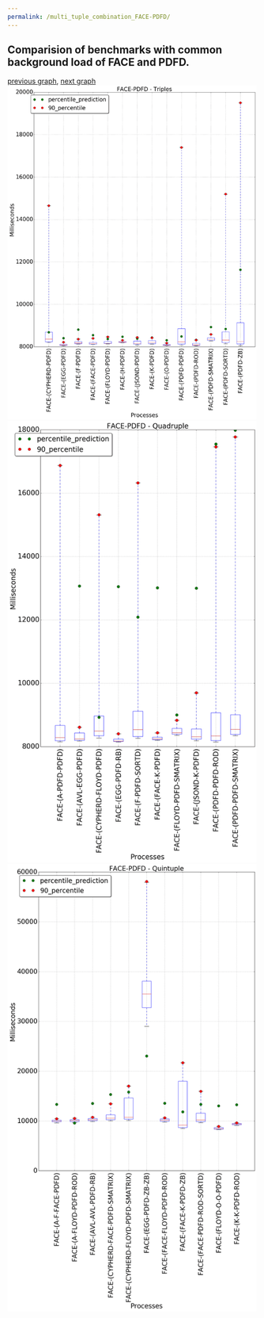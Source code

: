 ```yaml
---
permalink: /multi_tuple_combination_FACE-PDFD/
---
```



 ## Comparision of benchmarks with common background load of FACE and PDFD.

[previous graph](../multi_tuple_combination_FACE-O/), [next graph](../multi_tuple_combination_FACE-RB/)
![graph figure](./images/triple/FACE/FACE-PDFD_box.png)![graph figure](./images/quadruple/FACE/FACE-PDFD_box.png)![graph figure](./images/quintuple/FACE/FACE-PDFD_box.png)